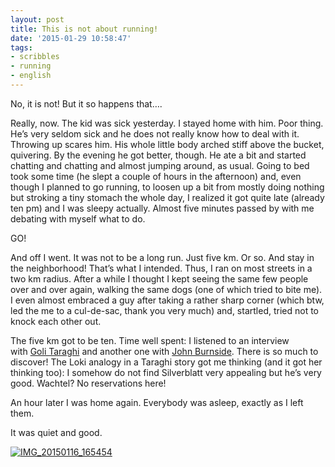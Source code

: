 ```yaml
---
layout: post
title: This is not about running!
date: '2015-01-29 10:58:47'
tags:
- scribbles
- running
- english
---
```



No, it is not! But it so happens that….

Really, now. The kid was sick yesterday. I stayed home with him. Poor thing. He’s very seldom sick and he does not really know how to deal with it. Throwing up scares him. His whole little body arched stiff above the bucket, quivering. By the evening he got better, though. He ate a bit and started chatting and chatting and almost jumping around, as usual. Going to bed took some time (he slept a couple of hours in the afternoon) and, even though I planned to go running, to loosen up a bit from mostly doing nothing but stroking a tiny stomach the whole day, I realized it got quite late (already ten pm) and I was sleepy actually. Almost five minutes passed by with me debating with myself what to do.

GO!

And off I went. It was not to be a long run. Just five km. Or so. And stay in the neighborhood! That’s what I intended. Thus, I ran on most streets in a two km radius. After a while I thought I kept seeing the same few people over and over again, walking the same dogs (one of which tried to bite me). I even almost embraced a guy after taking a rather sharp corner (which btw, led the me to a cul-de-sac, thank you very much) and, startled, tried not to knock each other out.

The five km got to be ten. Time well spent: I listened to an interview with [Goli Taraghi](http://www.kcrw.com/news-culture/shows/bookworm/goli-taraghi-the-pomegranate-lady-and-her-sons) and another one with [John Burnside](http://www.cbc.ca/radio/writersandcompany/john-burnside-interview-1.2928331). There is so much to discover! The Loki analogy in a Taraghi story got me thinking (and it got her thinking too): I somehow do not find Silverblatt very appealing but he’s very good. Wachtel? No reservations here!

An hour later I was home again. Everybody was asleep, exactly as I left them.

It was quiet and good.

[![IMG_20150116_165454](https://wpgf.files.wordpress.com/2015/01/img_20150116_165454.jpg?w=660)](https://wpgf.files.wordpress.com/2015/01/img_20150116_165454.jpg)


